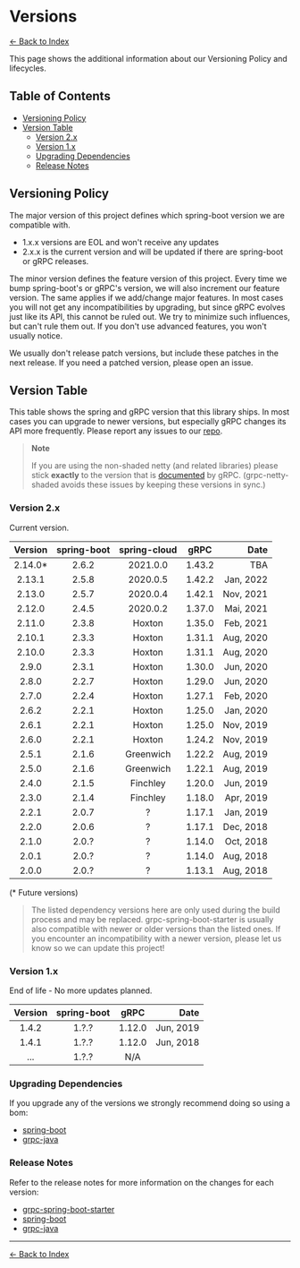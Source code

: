 # Versions

[<- Back to Index](index.md)

This page shows the additional information about our Versioning Policy and lifecycles.

## Table of Contents <!-- omit in toc -->

- [Versioning Policy](#versioning-policy)
- [Version Table](#version-table)
  - [Version 2.x](#version-2x)
  - [Version 1.x](#version-1x)
  - [Upgrading Dependencies](#upgrading-dependencies)
  - [Release Notes](#release-notes)

## Versioning Policy

The major version of this project defines which spring-boot version we are compatible with.

- 1.x.x versions are EOL and won't receive any updates
- 2.x.x is the current version and will be updated if there are spring-boot or gRPC releases.

The minor version defines the feature version of this project. Every time we bump spring-boot's or gRPC's version,
we will also increment our feature version. The same applies if we add/change major features.
In most cases you will not get any incompatibilities by upgrading, but since gRPC evolves just like its API,
this cannot be ruled out. We try to minimize such influences, but can't rule them out.
If you don't use advanced features, you won't usually notice.

We usually don't release patch versions, but include these patches in the next release.
If you need a patched version, please open an issue.

## Version Table

This table shows the spring and gRPC version that this library ships.
In most cases you can upgrade to newer versions, but especially gRPC changes its API more frequently.
Please report any issues to our [repo](https://github.com/yidongnan/grpc-spring-boot-starter/issues).

> **Note**
>
> If you are using the non-shaded netty (and related libraries) please stick **exactly** to the version that is
> [documented](https://github.com/grpc/grpc-java/blob/master/SECURITY.md#netty) by gRPC.
> (grpc-netty-shaded avoids these issues by keeping these versions in sync.)

### Version 2.x

Current version.

| Version | spring-boot | spring-cloud | gRPC | Date |
|:-------:|:-----------:|:------------:|:----:| ---: |
| 2.14.0* | 2.6.2 | 2021.0.0 | 1.43.2 | TBA |
| 2.13.1 | 2.5.8 | 2020.0.5 | 1.42.2 | Jan, 2022 |
| 2.13.0 | 2.5.7 | 2020.0.4 | 1.42.1 | Nov, 2021 |
| 2.12.0 | 2.4.5 | 2020.0.2 | 1.37.0 | Mai, 2021 |
| 2.11.0 | 2.3.8 | Hoxton | 1.35.0 | Feb, 2021 |
| 2.10.1 | 2.3.3 | Hoxton | 1.31.1 | Aug, 2020 |
| 2.10.0 | 2.3.3 | Hoxton | 1.31.1 | Aug, 2020 |
| 2.9.0  | 2.3.1 | Hoxton | 1.30.0 | Jun, 2020 |
| 2.8.0  | 2.2.7 | Hoxton | 1.29.0 | Jun, 2020 |
| 2.7.0  | 2.2.4 | Hoxton | 1.27.1 | Feb, 2020 |
| 2.6.2  | 2.2.1 | Hoxton | 1.25.0 | Jan, 2020 |
| 2.6.1  | 2.2.1 | Hoxton | 1.25.0 | Nov, 2019 |
| 2.6.0  | 2.2.1 | Hoxton | 1.24.2 | Nov, 2019 |
| 2.5.1  | 2.1.6 | Greenwich | 1.22.2 | Aug, 2019 |
| 2.5.0  | 2.1.6 | Greenwich | 1.22.1 | Aug, 2019 |
| 2.4.0  | 2.1.5 | Finchley | 1.20.0 | Jun, 2019 |
| 2.3.0  | 2.1.4 | Finchley | 1.18.0 | Apr, 2019 |
| 2.2.1  | 2.0.7 | ? | 1.17.1 | Jan, 2019 |
| 2.2.0  | 2.0.6 | ? | 1.17.1 | Dec, 2018 |
| 2.1.0  | 2.0.? | ? | 1.14.0 | Oct, 2018 |
| 2.0.1  | 2.0.? | ? | 1.14.0 | Aug, 2018 |
| 2.0.0  | 2.0.? | ? | 1.13.1 | Aug, 2018 |

(* Future versions)

> The listed dependency versions here are only used during the build process and may be replaced.
> grpc-spring-boot-starter is usually also compatible with newer or older versions than the listed ones.
> If you encounter an incompatibility with a newer version, please let us know so we can update this project!

### Version 1.x

End of life - No more updates planned.

| Version | spring-boot | gRPC | Date |
|:-------:|:-----------:|:----:| ---: |
| 1.4.2 | 1.?.? | 1.12.0 | Jun, 2019 |
| 1.4.1 | 1.?.? | 1.12.0 | Jun, 2018 |
| ... | 1.?.? | N/A |

### Upgrading Dependencies

If you upgrade any of the versions we strongly recommend doing so using a bom:

- [spring-boot](https://mvnrepository.com/artifact/org.springframework.boot/spring-boot-starter-parent)
- [grpc-java](https://mvnrepository.com/artifact/io.grpc/grpc-bom)

### Release Notes

Refer to the release notes for more information on the changes for each version:

- [grpc-spring-boot-starter](https://github.com/yidongnan/grpc-spring-boot-starter/releases)
- [spring-boot](https://github.com/spring-projects/spring-boot/releases)
- [grpc-java](https://github.com/grpc/grpc-java/releases)

----------

[<- Back to Index](index.md)
